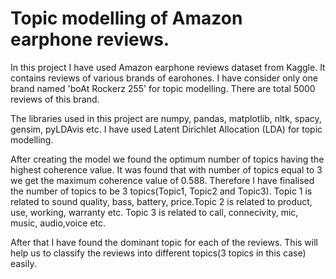 # Topic modelling of Amazon earphone reviews.
In this project I have used Amazon earphone reviews dataset from Kaggle. It contains reviews of various brands of earohones. I have consider only one brand named 'boAt Rockerz 255' for topic modelling. There are total 5000 reviews of this brand.

The libraries used in this project are numpy, pandas, matplotlib, nltk, spacy, gensim, pyLDAvis etc.
I have used Latent Dirichlet Allocation (LDA) for topic modelling.

After creating the model we found the optimum number of topics having the highest coherence value. It was found that with number of topics equal to 3 we get the maximum coherence value of 0.588. Therefore I have finalised the number of topics to be 3 topics(Topic1, Topic2 and Topic3). Topic 1 is related to sound quality, bass, battery, price.Topic 2 is related to product, use, working, warranty etc. Topic 3 is related to call, connecivity, mic, music, audio,voice etc.

After that I have found the dominant topic for each of the reviews. This will help us to classify the reviews into different topics(3 topics in this case) easily.

